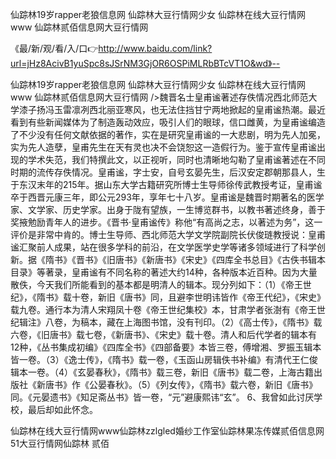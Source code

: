 仙踪林19岁rapper老狼信息网
仙踪林大豆行情网少女
仙踪林在线大豆行情网www
仙踪林贰佰信息网大豆行情网


《最/新/观/看/入/口👉http://www.baidu.com/link?url=jHz8AcivB1yuSpc8sJSrNM3GjOR6OSPiMLRbBTcVT1O&wd》--

仙踪林19岁rapper老狼信息网
仙踪林大豆行情网少女
仙踪林在线大豆行情网www
仙踪林贰佰信息网大豆行情网
/>魏晋名士皇甫谧著述存佚情况西北师范大学漆子扬冯玉雷凛冽西北丽亚寒风，也无法住挡甘宁两地掀起的皇甫谧热潮。最近看到有些新闻媒体为了制造轰动效应，吸引人们的眼球，信口雌黄，为皇甫谧编造了不少没有任何文献依据的著作，实在是研究皇甫谧的一大悲剧，明为先人加冕，实为先人造孽，皇甫先生在天有灵也决不会饶恕这一造假行为。鉴于宣传皇甫谧出现的学术失范，我们特撰此文，以正视听，同时也清晰地勾勒了皇甫谧著述在不同时期的流传存佚情况。皇甫谧，字士安，自号玄晏先生，后汉安定郡朝那县人，生于东汉末年的215年。据山东大学古籍研究所博士生导师徐传武教授考证，皇甫谧卒于西晋元康三年，即公元293年，享年七十八岁。皇甫谧是魏晋时期著名的医学家、文学家、历史学家。出身于陇有望族，一生博览群书，以教书著述终身，善于奖掖勉励青年人的进步。《晋书·皇甫谧传》称他“有高尚之志，以著述为务”，这一评价是非常中肯的。博士生导师、西北师范大学文学院副院长伏俊琏教授说：皇甫谧汇聚前人成果，站在很多学科的前沿，在文学医学史学等诸多领域进行了科学创新。据《隋书》《晋书》《旧唐书》《新唐书》《宋史》《四库全书总目》《古佚书辑本目录》等著录，皇甫谧有不同名称的著述大约14种，各种版本近百种。因为大量散佚，今天我们所能看到的基本都是明清人的辑本。现分列如下：（1）《帝王世纪》，《隋书》载十卷，新旧《唐书》同，且避李世明讳皆作《帝王代纪》，《宋史》载九卷。通行本为清人宋翔凤十卷《帝王世纪集校》本，甘肃学者张澍有《帝王世纪辑注》八卷，为稿本，藏在上海图书馆，没有刊印。（2）《高士传》，《隋书》载六卷，《旧唐书》载七卷，《新唐书》、《宋史》载十卷。清人和后代学者的辑本有12种，《丛书集成初编》《四库全书》《四部备要》本皆三卷，傅增湘、罗振玉辑本皆一卷。（3）《逸士传》，《隋书》载一卷，《玉函山房辑佚书补编》有清代王仁俊辑本一卷。（4）《玄晏春秋》，《隋书》载三卷，新旧《唐书》载二卷，上海古籍出版社《新唐书》作《公晏春秋》。（5）《列女传》，《隋书》载六卷，新旧《唐书》同。《元晏遗书》《知足斋丛书》皆一卷，“元”避康熙讳“玄”。
	6、我曾如此讨厌学校，最后却如此怀念。





仙踪林在线大豆行情网www仙踪林zzlgled婚纱工作室仙踪林果冻传媒贰佰信息网51大豆行情网仙踪林 贰佰
